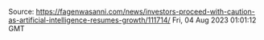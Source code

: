 Source: https://fagenwasanni.com/news/investors-proceed-with-caution-as-artificial-intelligence-resumes-growth/111714/
Fri, 04 Aug 2023 01:01:12 GMT
